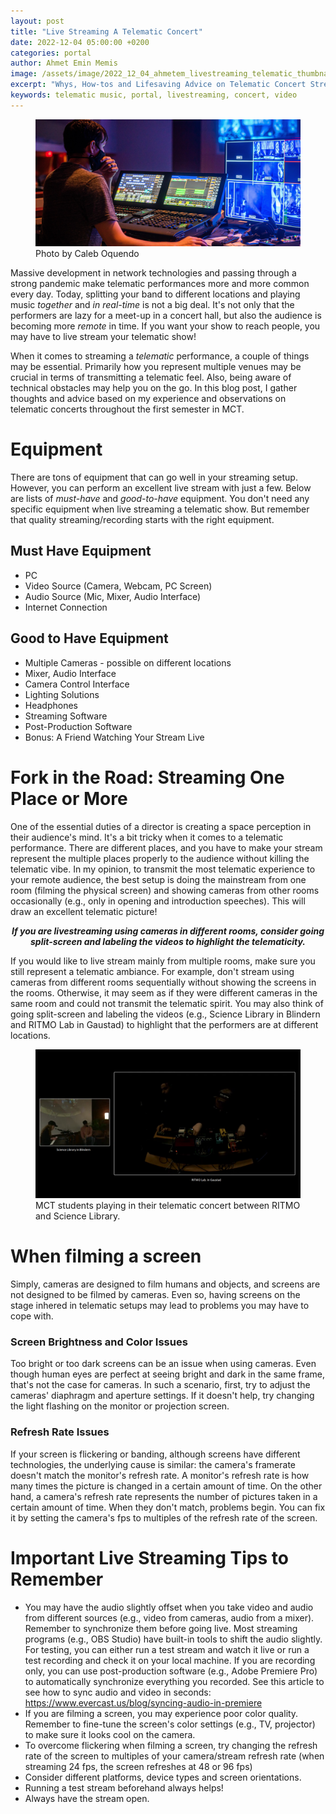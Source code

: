 ```yaml
---
layout: post
title: "Live Streaming A Telematic Concert"
date: 2022-12-04 05:00:00 +0200
categories: portal
author: Ahmet Emin Memis
image: /assets/image/2022_12_04_ahmetem_livestreaming_telematic_thumbnail.jpg
excerpt: "Whys, How-tos and Lifesaving Advice on Telematic Concert Streaming."
keywords: telematic music, portal, livestreaming, concert, video
---
```

<figure>
   <img
      src="/assets/image/2022_12_04_ahmetem_livestreaming_telematic.jpg"
   />
   <figcaption>Photo by Caleb Oquendo</figcaption>
</figure>

Massive development in network technologies and passing through a strong pandemic make telematic performances more and more common every day. Today, splitting your band to different locations and playing music *together* and *in real-time* is not a big deal. It's not only that the performers are lazy for a meet-up in a concert hall, but also the audience is becoming more *remote* in time. If you want your show to reach people, you may have to live stream your telematic show!

When it comes to streaming a _telematic_ performance, a couple of things may be essential. Primarily how you represent multiple venues may be crucial in terms of transmitting a telematic feel. Also, being aware of technical obstacles may help you on the go. In this blog post, I gather thoughts and advice based on my experience and observations on telematic concerts throughout the first semester in MCT.

# Equipment
There are tons of equipment that can go well in your streaming setup. However, you can perform an excellent live stream with just a few. Below are lists of _must-have_ and _good-to-have_ equipment. You don't need any specific equipment when live streaming a telematic show. But remember that quality streaming/recording starts with the right equipment.

## Must Have Equipment
- PC
- Video Source (Camera, Webcam, PC Screen)
- Audio Source (Mic, Mixer, Audio Interface)
- Internet Connection

## Good to Have Equipment
- Multiple Cameras - possible on different locations
- Mixer, Audio Interface
- Camera Control Interface
- Lighting Solutions
- Headphones
- Streaming Software
- Post-Production Software
- Bonus: A Friend Watching Your Stream Live

# Fork in the Road: Streaming One Place or More
One of the essential duties of a director is creating a space perception in their audience's mind. It's a bit tricky when it comes to a telematic performance. There are different places, and you have to make your stream represent the multiple places properly to the audience without killing the telematic vibe.
In my opinion, to transmit the most telematic experience to your remote audience, the best setup is doing the mainstream from one room (filming the physical screen) and showing cameras from other rooms occasionally (e.g., only in opening and introduction speeches). This will draw an excellent telematic picture!

<p style="text-align: center; font-style: italic; font-weight: bold;">If you are livestreaming using cameras in different rooms, consider going split-screen and labeling the videos to highlight the telematicity.</p>

If you would like to live stream mainly from multiple rooms, make sure you still represent a telematic ambiance. For example, don't stream using cameras from different rooms sequentially without showing the screens in the rooms. Otherwise, it may seem as if they were different cameras in the same room and could not transmit the telematic spirit. You may also think of going split-screen and labeling the videos (e.g., Science Library in Blindern and RITMO Lab in Gaustad) to highlight that the performers are at different locations.

<figure>
   <img
      src="/assets/image/2022_12_04_ahmetem_livestreaming_telematic_2.png"
   />
   <figcaption>MCT students playing in their telematic concert between RITMO and Science Library.</figcaption>
</figure>

# When filming a screen
Simply, cameras are designed to film humans and objects, and screens are not designed to be filmed by cameras. Even so, having screens on the stage inhered in telematic setups may lead to problems you may have to cope with.
### Screen Brightness and Color Issues
Too bright or too dark screens can be an issue when using cameras. Even though human eyes are perfect at seeing bright and dark in the same frame, that's not the case for cameras. In such a scenario, first, try to adjust the cameras' diaphragm and aperture settings. If it doesn't help, try changing the light flashing on the monitor or projection screen.
### Refresh Rate Issues
If your screen is flickering or banding, although screens have different technologies, the underlying cause is similar: the camera's framerate doesn't match the monitor's refresh rate. A monitor's refresh rate is how many times the picture is changed in a certain amount of time. On the other hand, a camera's refresh rate represents the number of pictures taken in a certain amount of time. When they don't match, problems begin. You can fix it by setting the camera's fps to multiples of the refresh rate of the screen.

# Important Live Streaming Tips to Remember
- You may have the audio slightly offset when you take video and audio from different sources (e.g., video from cameras, audio from a mixer). Remember to synchronize them before going live. Most streaming programs (e.g., OBS Studio) have built-in tools to shift the audio slightly. For testing, you can either run a test stream and watch it live or run a test recording and check it on your local machine. If you are recording only, you can use post-production software (e.g., Adobe Premiere Pro) to automatically synchronize everything you recorded. See this article to see how to sync audio and video in seconds: https://www.evercast.us/blog/syncing-audio-in-premiere
- If you are filming a screen, you may experience poor color quality. Remember to fine-tune the screen's color settings (e.g., TV, projector) to make sure it looks cool on the camera.
- To overcome flickering when filming a screen, try changing the refresh rate of the screen to multiples of your camera/stream refresh rate (when streaming 24 fps, the screen refreshes at 48 or 96 fps)
- Consider different platforms, device types and screen orientations.
- Running a test stream beforehand always helps!
- Always have the stream open.